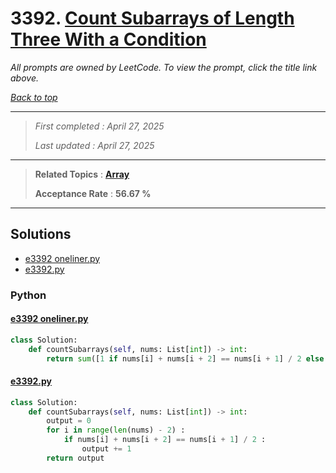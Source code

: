 # 3392. [Count Subarrays of Length Three With a Condition](<https://leetcode.com/problems/count-subarrays-of-length-three-with-a-condition>)

*All prompts are owned by LeetCode. To view the prompt, click the title link above.*

*[Back to top](<../README.md>)*

------

> *First completed : April 27, 2025*
>
> *Last updated : April 27, 2025*

------

> **Related Topics** : **[Array](<by_topic/Array.md>)**
>
> **Acceptance Rate** : **56.67 %**

------

## Solutions

- [e3392 oneliner.py](<../my-submissions/e3392 oneliner.py>)
- [e3392.py](<../my-submissions/e3392.py>)
### Python
#### [e3392 oneliner.py](<../my-submissions/e3392 oneliner.py>)
```Python
class Solution:
    def countSubarrays(self, nums: List[int]) -> int:
        return sum([1 if nums[i] + nums[i + 2] == nums[i + 1] / 2 else 0 for i in range(len(nums) - 2)])
```

#### [e3392.py](<../my-submissions/e3392.py>)
```Python
class Solution:
    def countSubarrays(self, nums: List[int]) -> int:
        output = 0
        for i in range(len(nums) - 2) :
            if nums[i] + nums[i + 2] == nums[i + 1] / 2 :
                output += 1
        return output
```

